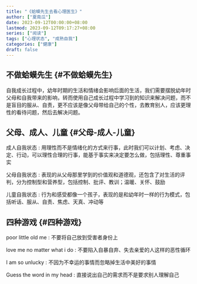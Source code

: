 ```yaml
---
title: "《蛤蟆先生去看心理医生》"
author: ["夏南瓜"]
date: 2023-09-12T00:00:00+08:00
lastmod: 2023-09-12T09:17:27+08:00
series: ["阅读"]
tags: ["心理状态", "成熟自我"]
categories: ["健康"]
draft: false
---
```


## 不做蛤蟆先生 {#不做蛤蟆先生}

自我成长过程中，幼年时期的生活和情绪会影响后面的生活，我们需要摆脱幼年时父母和自我带来的影响，转而使用自己成长过程中学习到的知识来解决问题，而不是盲目的服从、自责，更不应该是像父母带给自己的个性，去教育别人，应该更理性的看待问题，然后去解决问题。


## 父母、成人、儿童 {#父母-成人-儿童}

成人自我状态
: 用理性而不是情绪化的方式来行事，此时我们可以计划、考虑、决定、行动，可以理性合理的行事，能基于事实来决定要怎么做，包括理性、尊重事实

父母自我状态
: 表现的从父母那里学到的价值观和道德观，还包含了对生活的评判，分为控制型和营养型，包括控制、批评、教训；温暖、关怀、鼓励

儿童自我状态
: 行为和感受都像一个孩子，表现的是和幼年时一样的行为模式，包括听话、服从、自责、焦虑、天真、冲动等


## 四种游戏 {#四种游戏}

poor little old me
: 不要将自己放到受害者身份上

love me no matter what i do
: 不要陷入自暴自弃、失去亲爱的人这样的恶性循环

I am so unlucky
: 不因为不幸运的事情而忽略掉生活中美好的事情

Guess the word in my head
: 直接说出自己的需求而不是要求别人理解自己
